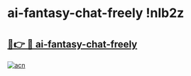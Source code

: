 # ai-fantasy-chat-freely !nlb2z

# <h2><a href="https://bcqvmc.esa.edu.pl?title=ai-fantasy-chat-freely&ref=nlb2z">🔗👉 🔴 ai-fantasy-chat-freely</a></h2>

[![acn](https://github.com/user-attachments/assets/0f9c940e-d8b0-45ae-aac7-cd30a18b3e1c)](https://bcqvmc.esa.edu.pl?title=ai-fantasy-chat-freely&ref=nlb2z)

